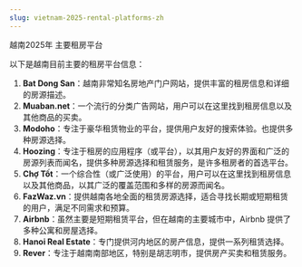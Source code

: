 ```yaml
---
slug: vietnam-2025-rental-platforms-zh
---
```


越南2025年 主要租房平台

以下是越南目前主要的租房平台信息：

1.  **Bat Dong San**：越南非常知名房地产门户网站，提供丰富的租房信息和详细的房源描述。
2.  **Muaban.net**：一个流行的分类广告网站，用户可以在这里找到租房信息以及其他商品的买卖。
3.  **Modoho**：专注于豪华租赁物业的平台，提供用户友好的搜索体验。也提供多种房源选择。
4.  **Hoozing**：专注于租房的应用程序（或平台），以其用户友好的界面和广泛的房源列表而闻名，提供多种房源选择和租赁服务，是许多租房者的首选平台。
5.  **Chợ Tốt**：一个综合性（或广泛使用）的平台，用户可以在这里找到租房信息以及其他商品，以其广泛的覆盖范围和多样的房源而闻名。
6.  **FazWaz.vn**：提供越南各地全面的租赁房源选择，适合寻找长期或短期租赁的用户，满足不同需求和预算。
7.  **Airbnb**：虽然主要是短期租赁平台，但在越南的主要城市中，Airbnb 提供了多种公寓和房屋选择。
8.  **Hanoi Real Estate**：专门提供河内地区的房产信息，提供一系列租赁选择。
9.  **Rever**：专注于越南南部地区，特别是胡志明市，提供房产买卖和租赁服务。



